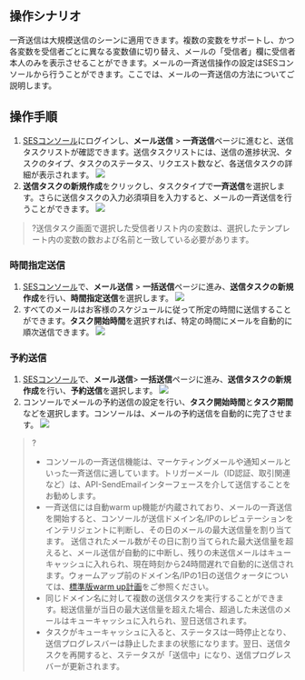 ## 操作シナリオ
一斉送信は大規模送信のシーンに適用できます。複数の変数をサポートし、かつ各変数を受信者ごとに異なる変数値に切り替え、メールの「受信者」欄に受信者本人のみを表示させることができます。メールの一斉送信操作の設定はSESコンソールから行うことができます。ここでは、メールの一斉送信の方法についてご説明します。

## 操作手順
1. [SESコンソール](https://console.cloud.tencent.com/ses/send)にログインし、**メール送信** > **一斉送信**ページに進むと、送信タスクリストが確認できます。送信タスクリストには、送信の進捗状況、タスクのタイプ、タスクのステータス、リクエスト数など、各送信タスクの詳細が表示されます。
![](https://qcloudimg.tencent-cloud.cn/raw/03e8a8f74f5d0ab785bb016427712502.png)
2. **送信タスクの新規作成**をクリックし、タスクタイプで**一斉送信**を選択します。さらに送信タスクの入力必須項目を入力すると、メールの一斉送信を行うことができます。
![](https://qcloudimg.tencent-cloud.cn/raw/bd85315b7f512173a687f6c0ea4f706c.png)
>?送信タスク画面で選択した受信者リスト内の変数は、選択したテンプレート内の変数の数および名前と一致している必要があります。

### 時間指定送信
1. [SESコンソール](https://console.cloud.tencent.com/ses/send)で、**メール送信** > **一括送信**ページに進み、**送信タスクの新規作成**を行い、**時間指定送信**を選択します。
![](https://qcloudimg.tencent-cloud.cn/raw/7e4f2dcdca1e2f11ba55e7d03861489e.png)
2. すべてのメールはお客様のスケジュールに従って所定の時間に送信することができます。**タスク開始時間**を選択すれば、特定の時間にメールを自動的に順次送信できます。
![](https://qcloudimg.tencent-cloud.cn/raw/55482b11771bbe336023ca840d346234.png)

### 予約送信
1. [SESコンソール](https://console.cloud.tencent.com/ses/send)で、**メール送信**> **一括送信**ページに進み、**送信タスクの新規作成**を行い、**予約送信**を選択します。
![](https://qcloudimg.tencent-cloud.cn/raw/972566ee846e6629d9518f67686cec99.png)
2. コンソールでメールの予約送信の設定を行い、**タスク開始時間**と**タスク期間**などを選択します。コンソールは、メールの予約送信を自動的に完了させます。
![](https://qcloudimg.tencent-cloud.cn/raw/e5ca62b26bbbfc467855d04d4e9c088e.png)

>?
>
>- コンソールの一斉送信機能は、マーケティングメールや通知メールといった一斉送信に適しています。トリガーメール（ID認証、取引関連など）は、API-SendEmailインターフェースを介して送信することをお勧めします。
>- 一斉送信には自動warm up機能が内蔵されており、メールの一斉送信を開始すると、コンソールが送信ドメイン名/IPのレピュテーションをインテリジェントに判断し、その日のメールの最大送信量を割り当てます。 送信されたメール数がその日に割り当てられた最大送信量を超えると、メール送信が自動的に中断し、残りの未送信メールはキューキャッシュに入れられ、現在時刻から24時間遅れで自動的に送信されます。ウォームアップ前のドメイン名/IPの1日の送信クォータについては、[標準版warm up計画](https://intl.cloud.tencent.com/document/product/1084/43285)をご参照ください。
>- 同じドメイン名に対して複数の送信タスクを実行することができます。総送信量が当日の最大送信量を超えた場合、超過した未送信のメールはキューキャッシュに入れられ、翌日送信されます。
>- タスクがキューキャッシュに入ると、ステータスは一時停止となり、送信プログレスバーは静止したままの状態になります。翌日、送信タスクを再開すると、ステータスが「送信中」になり、送信プログレスバーが更新されます。
